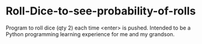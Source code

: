# Roll-Dice-to-see-probability-of-rolls
Program to roll dice (qty 2) each time &lt;enter> is pushed. Intended to be a Python programming learning experience for me and my grandson.
